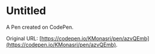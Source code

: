 # Untitled

A Pen created on CodePen.

Original URL: [https://codepen.io/KMonasri/pen/azvQEmb](https://codepen.io/KMonasri/pen/azvQEmb).

